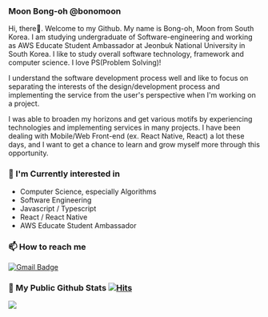 ### Moon Bong-oh @bonomoon
<!--
**bonomoon/bonomoon** is a ✨ _special_ ✨ repository because its `README.md` (this file) appears on your GitHub profile.

Here are some ideas to get you started:

- 🔭 I’m currently working on ...
- 🌱 I’m currently learning ...
- 👯 I’m looking to collaborate on ...
- 🤔 I’m looking for help with ...
- 💬 Ask me about ...
- 📫 How to reach me: ...
- 😄 Pronouns: ...
- ⚡ Fun fact: ...
-->

 Hi, there👋. Welcome to my Github. My name is Bong-oh, Moon from South Korea. I am studying undergraduate of Software-engineering and working as AWS Educate Student Ambassador at Jeonbuk National University in South Korea. I like to study overall software technology, framework and computer science. I love PS(Problem Solving)!
 
 I understand the software development process well and like to focus on separating the interests of the design/development process and implementing the service from the user's perspective when I'm working on a project.
 
 I was able to broaden my horizons and get various motifs by experiencing technologies and implementing services in many projects. I have been dealing with Mobile/Web Front-end (ex. React Native, React) a lot these days, and I want to get a chance to learn and grow myself more through this opportunity.

<!-- Currently, I'm interested in web or application development, especially front-end development such as React or React Native.  -->

### 🔭 I'm Currently interested in

- Computer Science, especially Algorithms
- Software Engineering
- Javascript / Typescript
- React / React Native
- AWS Educate Student Ambassador

### 📫 How to reach me

[![Gmail Badge](https://img.shields.io/badge/Gmail-d14836?style=flat-square&logo=Gmail&logoColor=white&link=mailto:moonbonoz@gmail.com)](mailto:moonbonoz@gmail.com)

### 📃 My Public Github Stats  [![Hits](https://hits.seeyoufarm.com/api/count/incr/badge.svg?url=https%3A%2F%2Fgithub.com%2Fbonomoon)](https://hits.seeyoufarm.com)


![](https://github-readme-stats.vercel.app/api?username=bonomoon&show_icons=true&hide_border=False)
